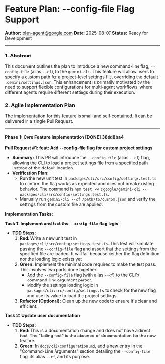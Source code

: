 # Feature Plan: --config-file Flag Support

**Author:** plan-agent@google.com
**Date:** 2025-08-07
**Status:** Ready for Development

---

### **1. Abstract**

This document outlines the plan to introduce a new command-line flag, `--config-file` (alias `--cf`), to the `gemini-cli`. This feature will allow users to specify a custom path for a project-level settings file, overriding the default `.gemini/settings.json`. This enhancement is primarily motivated by the need to support flexible configurations for multi-agent workflows, where different agents require different settings during their execution.

### **2. Agile Implementation Plan**

The implementation for this feature is small and self-contained. It can be delivered in a single Pull Request.

---

#### **Phase 1: Core Feature Implementation** [DONE] 38dd8ba4

**Pull Request #1: feat: Add --config-file flag for custom project settings**

- **Summary:** This PR will introduce the `--config-file` (alias `--cf`) flag, allowing the CLI to load a project settings file from a specified path instead of the default location.
- **Verification Plan:**
  - Run the new unit test in `packages/cli/src/config/settings.test.ts` to confirm the flag works as expected and does not break existing behavior. The command is `npm test -w @google/gemini-cli -- packages/cli/src/config/settings.test.ts`.
  - Manually run `gemini-cli --cf /path/to/custom.json` and verify the settings from the custom file are applied.

**Implementation Tasks:**

**Task 1: Implement and test the `--config-file` flag logic**

- **TDD Steps:**
  1.  **Red:** Write a new unit test in `packages/cli/src/config/settings.test.ts`. This test will simulate passing the `--config-file` flag and assert that the settings from the specified file are loaded. It will fail because neither the flag definition nor the loading logic exists yet.
  2.  **Green:** Implement the minimal code required to make the test pass. This involves two parts done together:
      - Add the `--config-file` flag (with alias `--cf`) to the CLI's command-line argument parser.
      - Modify the settings loading logic in `packages/cli/src/config/settings.ts` to check for the new flag and use its value to load the project settings.
  3.  **Refactor (Optional):** Clean up the new code to ensure it's clear and efficient.

**Task 2: Update user documentation**

- **TDD Steps:**
  1.  **Red:** This is a documentation change and does not have a direct test. The "failing test" is the absence of documentation for the new feature.
  2.  **Green:** In `docs/cli/configuration.md`, add a new entry in the "Command-Line Arguments" section detailing the `--config-file` flag, its alias `--cf`, and its purpose.
